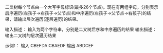 二叉树每个节点由一个大写字母标识(最多26个节点)。现在有两组字母，分别表示后序遍历(左孩子->右孩子->父节点)和中序遍历(左孩子->父节点->右孩子)的结果，请输出层次遍历(逐层遍历)的结果。

输入描述：
输入为两个字符串，分别是二叉树后序和中序遍历的结果
输出描述：
输出二叉树的层次遍历结果

示例1：
输入
CBEFDA CBAEDF
输出
ABDCEF
